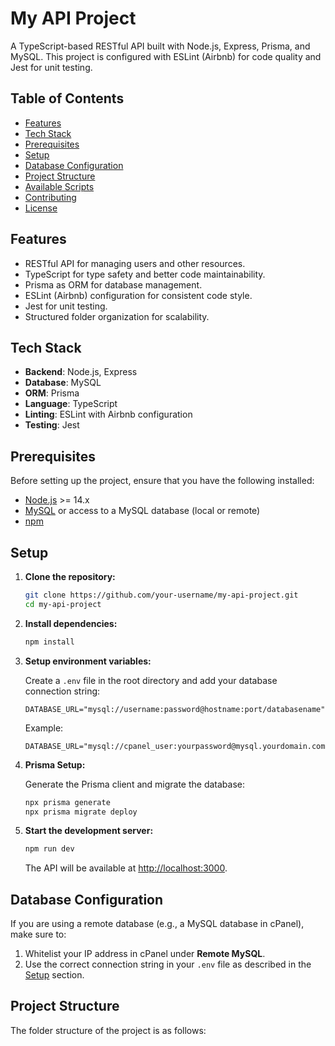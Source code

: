 # My API Project

A TypeScript-based RESTful API built with Node.js, Express, Prisma, and MySQL. This project is configured with ESLint (Airbnb) for code quality and Jest for unit testing.

## Table of Contents
- [Features](#features)
- [Tech Stack](#tech-stack)
- [Prerequisites](#prerequisites)
- [Setup](#setup)
- [Database Configuration](#database-configuration)
- [Project Structure](#project-structure)
- [Available Scripts](#available-scripts)
- [Contributing](#contributing)
- [License](#license)

## Features
- RESTful API for managing users and other resources.
- TypeScript for type safety and better code maintainability.
- Prisma as ORM for database management.
- ESLint (Airbnb) configuration for consistent code style.
- Jest for unit testing.
- Structured folder organization for scalability.

## Tech Stack
- **Backend**: Node.js, Express
- **Database**: MySQL
- **ORM**: Prisma
- **Language**: TypeScript
- **Linting**: ESLint with Airbnb configuration
- **Testing**: Jest

## Prerequisites
Before setting up the project, ensure that you have the following installed:
- [Node.js](https://nodejs.org/) >= 14.x
- [MySQL](https://www.mysql.com/) or access to a MySQL database (local or remote)
- [npm](https://www.npmjs.com/)

## Setup
1. **Clone the repository:**

    ```bash
    git clone https://github.com/your-username/my-api-project.git
    cd my-api-project
    ```

2. **Install dependencies:**

    ```bash
    npm install
    ```

3. **Setup environment variables:**

    Create a `.env` file in the root directory and add your database connection string:

    ```
    DATABASE_URL="mysql://username:password@hostname:port/databasename"
    ```

    Example:

    ```
    DATABASE_URL="mysql://cpanel_user:yourpassword@mysql.yourdomain.com:3306/cpanel_db"
    ```

4. **Prisma Setup:**

    Generate the Prisma client and migrate the database:

    ```bash
    npx prisma generate
    npx prisma migrate deploy
    ```

5. **Start the development server:**

    ```bash
    npm run dev
    ```

    The API will be available at [http://localhost:3000](http://localhost:3000).

## Database Configuration
If you are using a remote database (e.g., a MySQL database in cPanel), make sure to:
1. Whitelist your IP address in cPanel under **Remote MySQL**.
2. Use the correct connection string in your `.env` file as described in the [Setup](#setup) section.

## Project Structure
The folder structure of the project is as follows:

